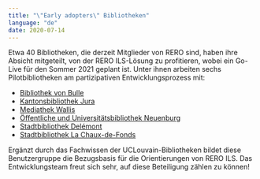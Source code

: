 ```yaml
---
title: "\"Early adopters\" Bibliotheken"
language: "de"
date: 2020-07-14
---
```


Etwa 40 Bibliotheken, die derzeit Mitglieder von RERO sind, haben ihre Absicht mitgeteilt, von der RERO ILS-Lösung zu profitieren, wobei ein Go-Live für den Sommer 2021 geplant ist. Unter ihnen arbeiten sechs Pilotbibliotheken am partizipativen Entwicklungsprozess mit:

* [Bibliothek von Bulle](https://musee-gruerien.ch/)
* [Kantonsbibliothek Jura](https://www.jura.ch/occ/bicj)
* [Mediathek Wallis](https://www.mediatheque.ch/)
* [Öffentliche und Universitätsbibliothek Neuenburg](http://bpun.unine.ch/)
* [Stadtbibliothek Delémont](http://www.delemont.ch/fr/Tourisme-culture-et-loisirs/Vie-culturelles/Bibliotheque/Bibliotheque.html)
* [Stadtbibliothek La Chaux-de-Fonds](http://cdf-bibliotheques.ne.ch/)

Ergänzt durch das Fachwissen der UCLouvain-Bibliotheken bildet diese Benutzergruppe die Bezugsbasis für die Orientierungen von RERO ILS. Das Entwicklungsteam freut sich sehr, auf diese Beteiligung zählen zu können!